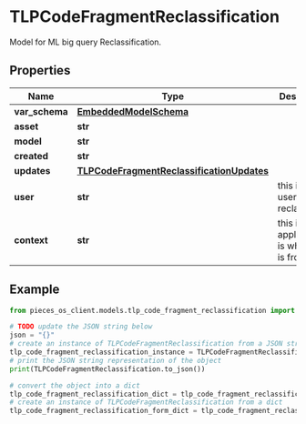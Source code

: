 # TLPCodeFragmentReclassification

Model for ML big query Reclassification.

## Properties

Name | Type | Description | Notes
------------ | ------------- | ------------- | -------------
**var_schema** | [**EmbeddedModelSchema**](EmbeddedModelSchema) |  | [optional] 
**asset** | **str** |  | 
**model** | **str** |  | 
**created** | **str** |  | 
**updates** | [**TLPCodeFragmentReclassificationUpdates**](TLPCodeFragmentReclassificationUpdates) |  | 
**user** | **str** | this is the user that is reclassifying | 
**context** | **str** | this is the application is which this is from. | 

## Example

```python
from pieces_os_client.models.tlp_code_fragment_reclassification import TLPCodeFragmentReclassification

# TODO update the JSON string below
json = "{}"
# create an instance of TLPCodeFragmentReclassification from a JSON string
tlp_code_fragment_reclassification_instance = TLPCodeFragmentReclassification.from_json(json)
# print the JSON string representation of the object
print(TLPCodeFragmentReclassification.to_json())

# convert the object into a dict
tlp_code_fragment_reclassification_dict = tlp_code_fragment_reclassification_instance.to_dict()
# create an instance of TLPCodeFragmentReclassification from a dict
tlp_code_fragment_reclassification_form_dict = tlp_code_fragment_reclassification.from_dict(tlp_code_fragment_reclassification_dict)
```



